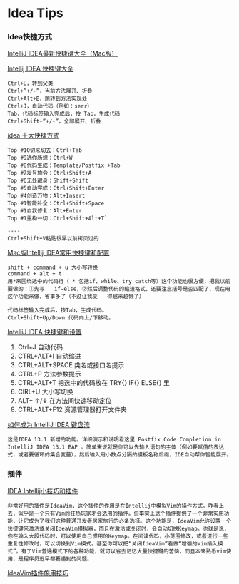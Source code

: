 # Idea Tips



### Idea快捷方式

[IntelliJ IDEA最新快捷键大全（Mac版）](http://www.evget.com/article/2014/4/21/20866.html)


[Intellij IDEA 快捷键大全](http://www.open-open.com/lib/view/open1396578860887.html)

	Ctrl+U，转到父类
	Ctrl+”+/-”，当前方法展开、折叠
	Ctrl+Alt+B，跳转到方法实现处
	Ctrl+J，自动代码（例如：serr）
	Tab，代码标签输入完成后，按 Tab，生成代码
	Ctrl+Shift+”+/-”，全部展开、折叠

[idea 十大快捷方式](http://blog.csdn.net/dc_726/article/details/42784275)

	Top #10切来切去：Ctrl+Tab
	Top #9选你所想：Ctrl+W
	Top #8代码生成：Template/Postfix +Tab
	Top #7发号施令：Ctrl+Shift+A
	Top #6无处藏身：Shift+Shift
	Top #5自动完成：Ctrl+Shift+Enter
	Top #4创造万物：Alt+Insert
	Top #1智能补全：Ctrl+Shift+Space
	Top #1自我修复：Alt+Enter
	Top #1重构一切：Ctrl+Shift+Alt+T`
	
	----
	Ctrl+Shift+V粘贴很早以前拷贝过的	


[Mac版Intellij IDEA常用快捷键和配置](http://www.3lian.com/edu/2015/04-15/205566.html)
	
	shift + command + u 大小写转换
	command + alt + t
	用*来围绕选中的代码行（ * 包括if、while、try catch等）这个功能也很方便，把我以前要做的：①先写	if-else，②然后调整代码的缩进格式，还要注意括号是否匹配了，现在用这个功能来做，省事多了（不过让我变	得越来越懒了）
	 
	代码标签输入完成后，按Tab，生成代码。
	Ctrl+Shift+Up/Down 代码向上/下移动。


[IntelliJ IDEA 快捷键和设置](http://www.cnblogs.com/bluestorm/archive/2013/05/20/3087889.html)

1. Ctrl+J 自动代码
2. CTRL+ALT+I  自动缩进 
3. CTRL+ALT+SPACE  类名或接口名提示 
4. CTRL+P   方法参数提示 
5. CTRL+ALT+T  把选中的代码放在 TRY{} IF{} ELSE{} 里
6. CIRL+U   大小写切换 
7. ALT+ ↑/↓  在方法间快速移动定位 
8. CTRL+ALT+F12  资源管理器打开文件夹 


[如何成为 IntelliJ IDEA 键盘流](https://www.zhihu.com/question/20783392/answer/27211385)
	

	这是IDEA 13.1 新增的功能。详细演示和说明看这里 Postfix Code Completion in IntelliJ IDEA 13.1 EAP 。简单来说就是你可以先输入语句的主体（例如要赋值的表达式，或者要循环的集合变量），然后输入用小数点分隔的模板名称后缀，IDE自动帮你智能展开。

### 插件

[IDEA Intellij小技巧和插件](http://kidneyball.iteye.com/blog/1814028)

	非常好用的插件是IdeaVim，这个插件的作用是在Intellij中模拟Vim的操作方式。咋看上去，似乎是一个只有Vim的狂热玩家才会选用的插件。但事实上这个插件提供了一个非常实用功能，让它成为了我们这种普通开发者居家旅行的必备选择。这个功能是，IdeaVim允许设置一个快捷键来激活或关闭IdeaVim模拟器，而且在激活或关闭时，会自动切换Keymap。也就是说，你在输入大段代码时，可以使用自己惯用的Keymap。在阅读代码，小范围修改，或者进行一些重复性修改时，可以切换到Vim模式。甚至你可以把“关闭IdeaVim”看做“增强的Vim插入模式”。有了Vim普通模式下的各种功能，就可以省去记忆大量快捷键的苦恼，而且本来熟悉vim使用，是程序员迟早都要遇到的问题。 


[IdeaVim插件施用技巧](http://my.oschina.net/pureboys/blog/182211)
